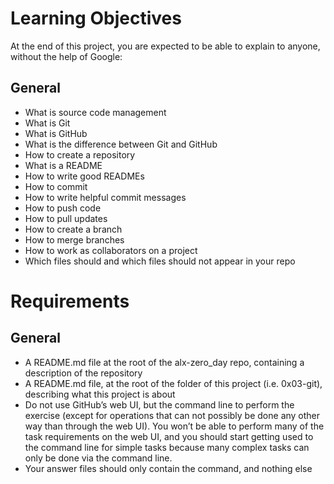 # Learning Objectives
At the end of this project, you are expected to be able to explain to anyone, without the help of Google:

## General
- What is source code management
- What is Git
- What is GitHub
- What is the difference between Git and GitHub
- How to create a repository
- What is a README
- How to write good READMEs
- How to commit
- How to write helpful commit messages
- How to push code
- How to pull updates
- How to create a branch
- How to merge branches
- How to work as collaborators on a project
- Which files should and which files should not appear in your repo

# Requirements
## General
- A README.md file at the root of the alx-zero_day repo, containing a description of the repository
- A README.md file, at the root of the folder of this project (i.e. 0x03-git), describing what this project is about
- Do not use GitHub’s web UI, but the command line to perform the exercise (except for operations that can not possibly be done any other way than through the web UI). You won’t be able to perform many of the task requirements on the web UI, and you should start getting used to the command line for simple tasks because many complex tasks can only be done via the command line.
- Your answer files should only contain the command, and nothing else
